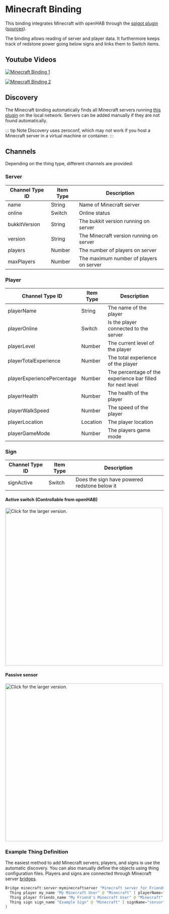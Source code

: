 # Minecraft Binding

This binding integrates Minecraft with openHAB through the [spigot plugin](https://github.com/ibaton/bukkit-openhab-plugin/releases/download/1.5/OHMinecraft.jar) ([sources](https://github.com/ibaton/bukkit-openhab-plugin/tree/master)).

The binding allows reading of server and player data.
It furthermore keeps track of redstone power going below signs and links them to Switch items.

## Youtube Videos

[![Minecraft Binding 1](https://img.youtube.com/vi/TdvkTorzkXU/0.jpg)](https://youtu.be/TdvkTorzkXU)

[![Minecraft Binding 2](https://img.youtube.com/vi/zAyNWmr7byE/0.jpg)](https://youtu.be/zAyNWmr7byE)

## Discovery

The Minecraft binding automatically finds all Minecraft servers running [this plugin](https://github.com/ibaton/bukkit-openhab-plugin/releases/download/1.9/OHMinecraft.jar) on the local network.
Servers can be added manually if they are not found automatically.

::: tip Note
Discovery uses zeroconf, which may not work if you host a Minecraft server in a virtual machine or container.
:::

## Channels

Depending on the thing type, different channels are provided:

### Server

| Channel Type ID | Item Type | Description                             |
|-----------------|-----------|-----------------------------------------|
| name            | String    | Name of Minecraft server                |
| online          | Switch    | Online status                           |
| bukkitVersion   | String    | The bukkit version running on server    |
| version         | String    | The Minecraft version running on server |
| players         | Number    | The number of players on server         |
| maxPlayers      | Number    | The maximum number of players on server |

### Player

| Channel Type ID            | Item Type | Description                                                |
|----------------------------|-----------|------------------------------------------------------------|
| playerName                 | String    | The name of the player                                     |
| playerOnline               | Switch    | Is the player connected to the server                      |
| playerLevel                | Number    | The current level of the player                            |
| playerTotalExperience      | Number    | The total experience of the player                         |
| playerExperiencePercentage | Number    | The percentage of the experience bar filled for next level |
| playerHealth               | Number    | The health of the player                                   |
| playerWalkSpeed            | Number    | The speed of the player                                    |
| playerLocation             | Location  | The player location                                        |
| playerGameMode             | Number    | The players game mode                                      |

### Sign

| Channel Type ID | Item Type | Description                                  |
|-----------------|-----------|----------------------------------------------|
| signActive      | Switch    | Does the sign have powered redstone below it |

#### Active switch (Controllable from openHAB)

<a href="https://drive.google.com/uc?export=view&id=0B3UO0c11-Q6hMkNZSjJidGk4b28"><img src="https://drive.google.com/uc?export=view&id=0B3UO0c11-Q6hMkNZSjJidGk4b28" style="width: 500px; max-width: 100%; height: auto" title="Click for the larger version." /></a>

#### Passive sensor

<a href="https://drive.google.com/uc?export=view&id=0B3UO0c11-Q6hUG1wd3h0MDUzUzQ"><img src="https://drive.google.com/uc?export=view&id=0B3UO0c11-Q6hUG1wd3h0MDUzUzQ" style="width: 500px; max-width: 100%; height: auto" title="Click for the larger version." /></a>

### Example Thing Definition

The easiest method to add Minecraft servers, players, and signs is use the automatic discovery.
You can also manually define the objects using thing configuration files.
Players and signs are connected through Minecraft server [bridges](https://www.openhab.org/docs/configuration/things.html#defining-bridges-using-files).

```java
Bridge minecraft:server:myminecraftserver "Minecraft server for Friends" @ "Minecraft" [ hostname="192.168.1.100", port=10692 ] {
  Thing player my_name "My Minecraft User" @ "Minecraft" [ playerName="minecraft_username" ]
  Thing player friends_name "My Friend's Minecraft User" @ "Minecraft" [ playerName="friends_username" ]
  Thing sign sign_name "Example Sign" @ "Minecraft" [ signName="sensor" ]
}
```
